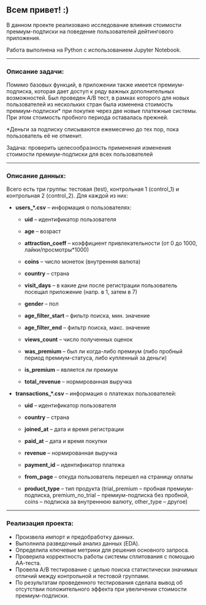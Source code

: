 ## **Всем привет! :)**

В данном проекте реализовано исследование влияния стоимости премиум-подписки на поведение пользователей дейтингового приложения.

Работа выполнена на Python с использованием Jupyter Notebook. 

<hr>

### Описание задачи:

Помимо базовых функций, в приложении также имеется премиум-подписка, которая дает доступ к ряду важных дополнительных возможностей. Был проведен A/B тест, в рамках которого для новых пользователей из нескольких стран была изменена стоимость премиум-подписки* при покупке через две новые платежные системы. При этом стоимость пробного периода оставалась прежней.

*Деньги за подписку списываются ежемесячно до тех пор, пока пользователь её не отменит.

Задача: проверить целесообразность применения изменения стоимости премиум-подписки для всех пользователей

<hr>

### Описание данных:

Всего есть три группы: тестовая (test), контрольная 1 (control_1) и контрольная 2 (control_2). Для каждой из них:

* **users_*.csv** – информация о пользователях:
  
    * **uid** – идентификатор пользователя
      
    * **age** – возраст
      
    * **attraction_coeff** – коэффициент привлекательности (от 0 до 1000, лайки/просмотры*1000)
 
    * **coins** – число монеток (внутренняя валюта)
      
    * **country** – страна
      
    * **visit_days** – в какие дни после регистрации пользователь посещал приложение (напр. в 1, затем в 7)
      
    * **gender** – пол
 
    * **age_filter_start** – фильтр поиска, мин. значение

    * **age_filter_end** – фильтр поиска, макс. значение
      
    * **views_count** – число полученных оценок
      
    * **was_premium** – был ли когда-либо премиум (либо пробный период премиум-статуса, либо купленный за деньги)
      
    * **is_premium** – является ли премиум
      
    * **total_revenue** – нормированная выручка

* **transactions_*.csv** – информация о платежах пользователей:

    * **uid** – идентификатор пользователя
      
    * **country** – страна
      
    * **joined_at** – дата и время регистрации
      
    * **paid_at** – дата и время покупки
      
    * **revenue** – нормированная выручка
      
    * **payment_id** – идентификатор платежа
      
    * **from_page** – откуда пользователь перешел на страницу оплаты
      
    * **product_type** – тип продукта (trial_premium – пробная премиум-подписка, premium_no_trial – премиум-подписка без пробной, coins – подписка за внутреннюю валюту, other_type – другое)

<hr>

### Реализация проекта:
* Произвела импорт и предобработку данных.
* Выполнила разведочный анализ данных (EDA).
* Определила ключевые метрики для решения основного запроса.
* Проверила корректность работы системы сплитования с помощью АА-теста.
* Провела A/B тестирование с целью поиска статистически значимых отличий между контрольной и тестовой группами.
* По результатам проведенного тестирования сделала вывод об отсутствии положительного эффекта при увеличении стоимости премиум-подписки.
